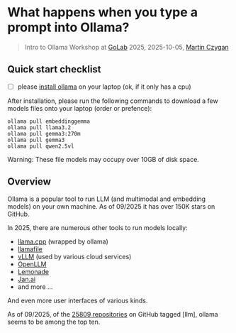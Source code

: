 # What happens when you type a prompt into Ollama?

> Intro to Ollama Workshop at [GoLab](https://golab.io) 2025, 2025-10-05,
> [Martin Czygan](https://de.linkedin.com/in/martin-czygan-58348842)

## Quick start checklist

* [ ] please [install ollama](https://ollama.com/download) on your laptop (ok, if it only has a cpu)

After installation, please run the following commands to download a few models
files onto your laptop (order or prefence):

```
ollama pull embeddinggemma
ollama pull llama3.2
ollama pull gemma3:270m
ollama pull gemma3
ollama pull qwen2.5vl
```

Warning: These file models may occupy over 10GB of disk space.

## Overview

Ollama is a popular tool to run LLM (and multimodal and embedding models) on
your own machine. As of 09/2025 it has over 150K stars on GitHub.

In 2025, there are numerous other tools to run models locally:

* [llama.cpp](https://github.com/ggml-org/llama.cpp) (wrapped by ollama)
* [llamafile](https://github.com/Mozilla-Ocho/llamafile)
* [vLLM](https://github.com/vllm-project/vllm) (used by various cloud services)
* [OpenLLM](https://github.com/bentoml/OpenLLM)
* [Lemonade](https://lemonade-server.ai/)
* [Jan.ai](https://github.com/menloresearch/jan)
* and more ...

And even more user interfaces of various kinds.

As of 09/2025, of the [25809 repositories](https://github.com/topics/llm) on GitHub
tagged [llm], ollama seems to be among the top ten.


